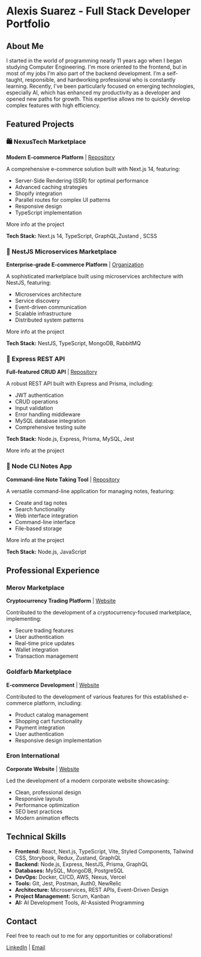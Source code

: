 # Alexis Suarez - Full Stack Developer Portfolio

## About Me

I started in the world of programming nearly 11 years ago when I began studying Computer Engineering. I'm more
oriented to the frontend, but in most of my jobs I'm also part of the backend development. I’m a self-taught,
responsible, and hardworking professional who is constantly learning. Recently, I've been particularly focused on
emerging technologies, especially AI, which has enhanced my productivity as a developer and opened new paths for
growth. This expertise allows me to quickly develop complex features with high efficiency.

## Featured Projects

### 🛍️ NexusTech Marketplace

**Modern E-commerce Platform** | [Repository](https://github.com/asuarezaliano/NexusTech-Marketplace)

A comprehensive e-commerce solution built with Next.js 14, featuring:

- Server-Side Rendering (SSR) for optimal performance
- Advanced caching strategies
- Shopify integration
- Parallel routes for complex UI patterns
- Responsive design
- TypeScript implementation

More info at the project

**Tech Stack:** Next.js 14, TypeScript, GraphQL,Zustand , SCSS

### 🏪 NestJS Microservices Marketplace

**Enterprise-grade E-commerce Platform** | [Organization](https://github.com/Nest-Microservices-A)

A sophisticated marketplace built using microservices architecture with NestJS, featuring:

- Microservices architecture
- Service discovery
- Event-driven communication
- Scalable infrastructure
- Distributed system patterns

More info at the project

**Tech Stack:** NestJS, TypeScript, MongoDB, RabbitMQ

### 🔄 Express REST API

**Full-featured CRUD API** | [Repository](https://github.com/asuarezaliano/express-project)

A robust REST API built with Express and Prisma, including:

- JWT authentication
- CRUD operations
- Input validation
- Error handling middleware
- MySQL database integration
- Comprehensive testing suite

**Tech Stack:** Node.js, Express, Prisma, MySQL, Jest

More info at the project

### 📝 Node CLI Notes App

**Command-line Note Taking Tool** | [Repository](https://github.com/asuarezaliano/node-cli)

A versatile command-line application for managing notes, featuring:

- Create and tag notes
- Search functionality
- Web interface integration
- Command-line interface
- File-based storage

More info at the project

**Tech Stack:** Node.js, JavaScript

## Professional Experience

### Merov Marketplace

**Cryptocurrency Trading Platform** | [Website](https://market.merov.io/)

Contributed to the development of a cryptocurrency-focused marketplace, implementing:

- Secure trading features
- User authentication
- Real-time price updates
- Wallet integration
- Transaction management

### Goldfarb Marketplace

**E-commerce Development** | [Website](https://www.goldfarb.com.uy/)

Contributed to the development of various features for this established e-commerce platform, including:

- Product catalog management
- Shopping cart functionality
- Payment integration
- User authentication
- Responsive design implementation

### Eron International

**Corporate Website** | [Website](https://eroninternational.com/)

Led the development of a modern corporate website showcasing:

- Clean, professional design
- Responsive layouts
- Performance optimization
- SEO best practices
- Modern animation effects

## Technical Skills

- **Frontend:** React, Next.js, TypeScript, Vite, Styled Components, Tailwind CSS, Storybook, Redux, Zustand, GraphQL
- **Backend:** Node.js, Express, NestJS, Prisma, GraphQL
- **Databases:** MySQL, MongoDB, PostgreSQL
- **DevOps:** Docker, CI/CD, AWS, Nexus, Vercel
- **Tools:** Git, Jest, Postman, Auth0, NewRelic
- **Architecture:** Microservices, REST APIs, Event-Driven Design
- **Project Management:** Scrum, Kanban
- **AI:** AI Development Tools, AI-Assisted Programming

## Contact

Feel free to reach out to me for any opportunities or collaborations!

[LinkedIn](https://www.linkedin.com/in/alexissuarezaliano/) | [Email](mailto:alesuarezaliano@gmail.com)
